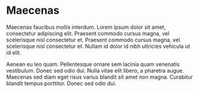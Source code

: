 # Maecenas
Maecenas faucibus mollis interdum. Lorem ipsum dolor sit amet, consectetur adipiscing elit. Praesent commodo cursus magna, vel scelerisque nisl consectetur et. Praesent commodo cursus magna, vel scelerisque nisl consectetur et. Nullam id dolor id nibh ultricies vehicula ut id elit.Aenean eu leo quam. Pellentesque ornare sem lacinia quam venenatis vestibulum. Donec sed odio dui. Nulla vitae elit libero, a pharetra augue. Maecenas sed diam eget risus varius blandit sit amet non magna. Curabitur blandit tempus porttitor. Donec sed odio dui.